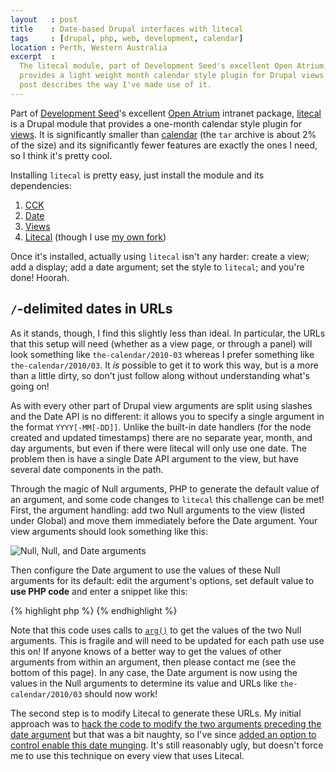 ```yaml
---
layout   : post
title    : Date-based Drupal interfaces with litecal
tags     : [drupal, php, web, development, calendar]
location : Perth, Western Australia
excerpt  : 
  The litecal module, part of Development Seed's excellent Open Atrium,
  provides a light weight month calendar style plugin for Drupal views. This
  post describes the way I've made use of it.
---
```


Part of [Development Seed][ds]'s excellent [Open Atrium][oa] intranet package,
[litecal][litecal] is a Drupal module that provides a one-month calendar style
plugin for [views][views]. It is significantly smaller than [calendar][cal]
(the `tar` archive is about 2% of the size) and its significantly fewer
features are exactly the ones I need, so I think it's pretty cool.

Installing `litecal` is pretty easy, just install the module and its
dependencies:

1. [CCK][cck]
2. [Date][date]
3. [Views][views]
4. [Litecal][litecal] (though I use [my own fork][thsutton-litecal])

Once it's installed, actually using `litecal` isn't any harder: create a view;
add a display; add a date argument; set the style to `litecal`; and you're
done! Hoorah.

## `/`-delimited dates in URLs ##

As it stands, though, I find this slightly less than ideal. In particular, the
URLs that this setup will need (whether as a view page, or through a panel)
will look something like `the-calendar/2010-03` whereas I prefer something
like `the-calendar/2010/03`. It *is* possible to get it to work this way, but
is a more than a little dirty, so don't just follow along without
understanding what's going on!

As with every other part of Drupal view arguments are split using slashes and
the Date API is no different: it allows you to specify a single argument in
the format `YYYY[-MM[-DD]]`. Unlike the built-in date handlers (for the node
created and updated timestamps) there are no separate year, month, and day
arguments, but even if there were litecal will only use one date. The problem
then is have a single Date API argument to the view, but have several date
components in the path.

Through the magic of Null arguments, PHP to generate the default value of an
argument, and some code changes to `litecal` this challenge can be met! First,
the argument handling: add two Null arguments to the view (listed under
Global) and move them immediately before the Date argument. Your view arguments should look something like this:

![Null, Null, and Date arguments](/files/files/2010/03/07/arguments.png)

Then configure the Date argument to use the values of these Null arguments for
its default: edit the argument's options, set default value to **use PHP
code** and enter a snippet like this:

{% highlight php %}
{% endhighlight %}

Note that this code uses calls to [`arg()`][arg] to get the values of the two
Null arguments. This is fragile and will need to be updated for each path use
use this on! If anyone knows of a better way to get the values of other
arguments from within an argument, then please contact me (see the bottom of
this page). In any case, the Date argument is now using the values in the Null
arguments to determine its value and URLs like `the-calendar/2010/03` should
now work!

The second step is to modify Litecal to generate these URLs. My initial
approach was to [hack the code to modify the two arguments preceding the date
argument][v1] but that was a bit naughty, so I've since [added an option to
control enable this date munging][v2]. It's still reasonably ugly, but doesn't
force me to use this technique on every view that uses Litecal.


[arg]: http://api.drupal.org/api/function/arg/7
[ds]: http://developmentseed.org/
[oa]: http://openatrium.com/ "Open Atrium"
[litecal]: http://code.developmentseed.org/litecal/
[date]: http://drupal.org/project/date
[cck]: http://drupal.org/project/cck
[cal]: http://drupal.org/project/calendar
[screenshot]: http://farm4.static.flickr.com/3380/3632339609_f12b733b30.jpg
[views]: http://drupal.org/project/views
[thsutton-litecal]: http://github.com/thsutton/litecal
[v1]: http://github.com/thsutton/litecal/commit/45988a6297e9bd1bc7918600577d0e8c214b2574
[v2]: http://github.com/thsutton/litecal/commit/c23ffc68979387bd673053d4e55f1e2f30f5c761

[contact]: mailto: